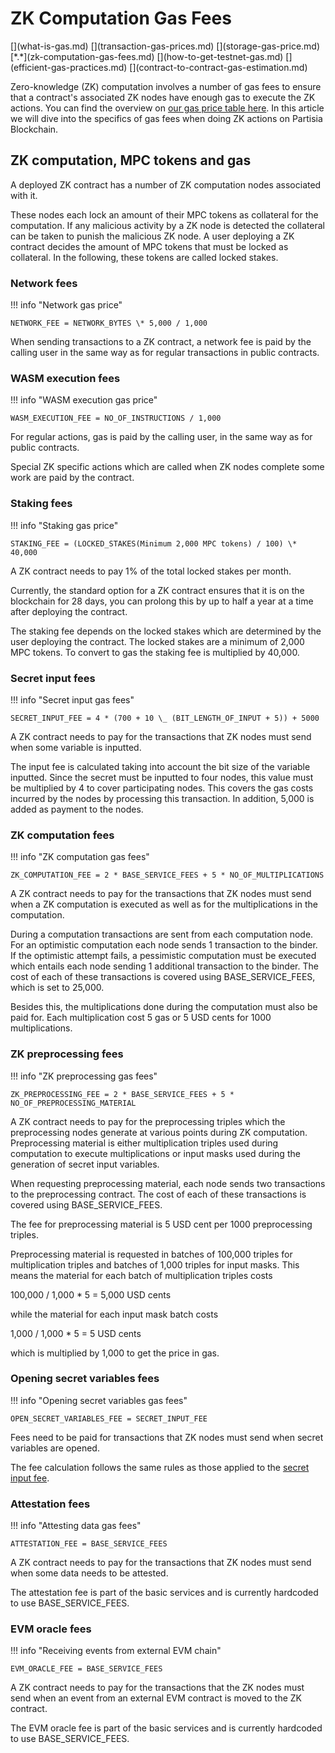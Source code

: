 # ZK Computation Gas Fees

<div class="dot-navigation" markdown>
   [](what-is-gas.md)
   [](transaction-gas-prices.md)
   [](storage-gas-price.md)
   [*.*](zk-computation-gas-fees.md)
   [](how-to-get-testnet-gas.md)
   [](efficient-gas-practices.md)
   [](contract-to-contract-gas-estimation.md)
</div>

Zero-knowledge (ZK) computation involves a number of gas fees to ensure that a contract's associated ZK nodes have
enough gas to execute the ZK actions. You can find the overview
on [our gas price table here](gas-price-table-overview.md). In this article we will dive into the specifics of gas fees
when doing ZK actions on Partisia Blockchain.

## ZK computation, MPC tokens and gas

A deployed ZK contract has a number of ZK computation nodes associated with it.

These nodes each lock an amount of their MPC tokens as collateral for the computation. If any malicious activity by a ZK
node is detected the collateral can be taken to punish the malicious ZK node. A user deploying a ZK contract decides the
amount of MPC tokens that must be locked as collateral. In the following, these tokens are called locked stakes.

### Network fees

!!! info "Network gas price"

    NETWORK_FEE = NETWORK_BYTES \* 5,000 / 1,000

When sending transactions to a ZK contract, a network fee is paid by the calling user in the same way as for
regular transactions in public contracts.

### WASM execution fees

!!! info "WASM execution gas price"

    WASM_EXECUTION_FEE = NO_OF_INSTRUCTIONS / 1,000

For regular actions, gas is paid by the calling user, in the same way as for public contracts.

Special ZK specific actions which are called when ZK nodes complete some work are paid by the contract.

### Staking fees

!!! info "Staking gas price"

    STAKING_FEE = (LOCKED_STAKES(Minimum 2,000 MPC tokens) / 100) \* 40,000

A ZK contract needs to pay 1% of the total locked stakes per month.

Currently, the standard option for a ZK contract ensures that it is on the blockchain for 28 days, you can prolong this
by up to half a year at a time after deploying the contract.

The staking fee depends on the locked stakes which are determined by the user deploying the contract. The locked stakes
are a minimum of 2,000 MPC tokens. To convert to gas the staking fee is multiplied by 40,000.

### Secret input fees

!!! info "Secret input gas fees"

    SECRET_INPUT_FEE = 4 * (700 + 10 \_ (BIT_LENGTH_OF_INPUT + 5)) + 5000

A ZK contract needs to pay for the transactions that ZK nodes must send when some variable is inputted.

The input fee is calculated taking into account the bit size of the variable inputted. Since the secret
must be inputted to four nodes, this value must be multiplied by 4 to cover participating nodes. This covers
the gas costs incurred by the nodes by processing this transaction. In addition, 5,000 is added as payment to the nodes.

### ZK computation fees

!!! info "ZK computation gas fees"

    ZK_COMPUTATION_FEE = 2 * BASE_SERVICE_FEES + 5 * NO_OF_MULTIPLICATIONS

A ZK contract needs to pay for the transactions that ZK nodes must send when a ZK computation is executed as well as
for the multiplications in the computation.

During a computation transactions are sent from each computation node.
For an optimistic computation each node sends 1 transaction to the binder.
If the optimistic attempt fails, a pessimistic computation must be executed which
entails each node sending 1 additional transaction to the binder. The cost of each of these
transactions is covered using BASE_SERVICE_FEES, which is set to 25,000.

Besides this, the multiplications done during the computation must also be paid for.
Each multiplication cost 5 gas or 5 USD cents for 1000 multiplications.

### ZK preprocessing fees

!!! info "ZK preprocessing gas fees"

    ZK_PREPROCESSING_FEE = 2 * BASE_SERVICE_FEES + 5 * NO_OF_PREPROCESSING_MATERIAL

A ZK contract needs to pay for the preprocessing triples which the preprocessing nodes generate at various points during
ZK computation.
Preprocessing material is either multiplication triples used during computation to execute multiplications or input
masks used during the generation of secret input variables.

When requesting preprocessing material, each node sends two transactions to the preprocessing contract.
The cost of each of these transactions is covered using BASE_SERVICE_FEES.

The fee for preprocessing material is 5 USD cent per 1000 preprocessing triples.

Preprocessing material is requested in batches of 100,000 triples for multiplication triples and batches of 1,000
triples for input masks.
This means the material for each batch of multiplication triples costs

100,000 / 1,000 \* 5 = 5,000 USD cents

while the material for each input mask batch costs

1,000 / 1,000 \* 5 = 5 USD cents

which is multiplied by 1,000 to get the price in gas.

### Opening secret variables fees

!!! info "Opening secret variables gas fees"

    OPEN_SECRET_VARIABLES_FEE = SECRET_INPUT_FEE

Fees need to be paid for transactions that ZK nodes must send when secret variables are opened.

The fee calculation follows the same rules as those applied to the
[secret input fee](./zk-computation-gas-fees.md#secret-input-fees).

### Attestation fees

!!! info "Attesting data gas fees"

    ATTESTATION_FEE = BASE_SERVICE_FEES

A ZK contract needs to pay for the transactions that ZK nodes must send when some data needs to be attested.

The attestation fee is part of the basic services and is currently hardcoded to use
BASE_SERVICE_FEES.

### EVM oracle fees

!!! info "Receiving events from external EVM chain"

    EVM_ORACLE_FEE = BASE_SERVICE_FEES

A ZK contract needs to pay for the transactions that the ZK nodes must send when an event from an external EVM contract
is moved to the ZK contract.

The EVM oracle fee is part of the basic services and is currently hardcoded to use
BASE_SERVICE_FEES.
